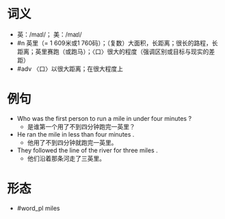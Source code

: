 # 词义
- 英：/maɪl/； 美：/maɪl/
- #n 英里（= 1 609米或1 760码）；（复数）大面积，长距离；很长的路程，长距离；英里赛跑（或跑马）；〈口〉很大的程度（强调区别或目标与现实的差距）
- #adv 〈口〉以很大距离；在很大程度上
# 例句
- Who was the first person to run a mile in under four minutes ?
	- 是谁第一个用了不到四分钟跑完一英里？
- He ran the mile in less than four minutes .
	- 他用了不到四分钟就跑完一英里。
- They followed the line of the river for three miles .
	- 他们沿着那条河走了三英里。
# 形态
- #word_pl miles
